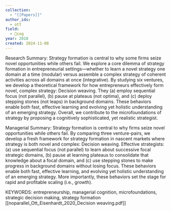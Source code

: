 ```yaml
---
collection:
  - "[[Papers]]"
author_ids:
  - ott
field:
  - 👾cog
year: 2018
created: 2024-11-08
---
```


Research Summary: Strategy formation is central to why some firms seize novel opportunities while others fail. We explore a core dilemma of strategy formation in entrepreneurial settings—whether to learn a novel strategy one domain at a time (modular) versus assemble a complex strategy of coherent activities across all domains at once (integrative). By studying six ventures, we develop a theoretical framework for how entrepreneurs effectively form novel, complex strategy: Decision weaving. They (a) employ sequential focus (not parallel), (b) pause at plateaus (not optima), and (c) deploy stepping stones (not leaps) in background domains. These behaviors enable both fast, effective learning and evolving yet holistic understanding of an emerging strategy. Overall, we contribute to the microfoundations of strategy by proposing a cognitively sophisticated, yet realistic strategist.

Managerial Summary: Strategy formation is central to why firms seize novel opportunities while others fail. By comparing three venture-pairs, we develop a fresh framework for strategy formation in nascent markets where strategy is both novel and complex: Decision weaving. Effective strategists: (a) use sequential focus (not parallel) to learn about successive focal strategic domains, (b) pause at learning plateaus to consolidate that knowledge about a focal domain, and (c) use stepping stones to make progress in background domains without losing focus. These behaviors enable both fast, effective learning, and evolving yet holistic understanding of an emerging strategy. More importantly, these behaviors set the stage for rapid and profitable scaling (i.e., growth).

KEYWORDS: entrepreneurship, managerial cognition, microfoundations, strategic decision making, strategy formation
[[noparallel_Ott_Eisenhardt_2020_Decision weaving.pdf]]